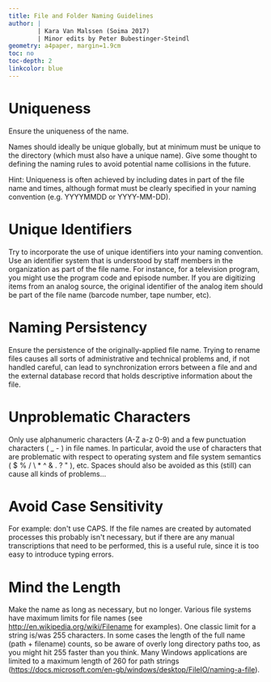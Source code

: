 ```yaml
---
title: File and Folder Naming Guidelines
author: |
        | Kara Van Malssen (Soima 2017)
		| Minor edits by Peter Bubestinger-Steindl
geometry: a4paper, margin=1.9cm
toc: no
toc-depth: 2
linkcolor: blue
---
```


# Uniqueness
Ensure the uniqueness of the name.

Names should ideally be unique globally, but at minimum must be unique to the
directory (which must also have a unique name). Give some thought to defining
the naming rules to avoid potential name collisions in the future.

Hint: Uniqueness is often achieved by including dates in part of the file name
and times, although format must be clearly specified in your naming convention
(e.g. YYYYMMDD or YYYY-MM-DD).


# Unique Identifiers

Try to incorporate the use of unique identifiers into your naming convention.
Use an identifier system that is understood by staff members in the
organization as part of the file name. For instance, for a television program,
you might use the program code and episode number. If you are digitizing items
from an analog source, the original identifier of the analog item should be
part of the file name (barcode number, tape number, etc).


# Naming Persistency

Ensure the persistence of the originally-applied file name. Trying to rename
files causes all sorts of administrative and technical problems and, if not
handled careful, can lead to synchronization errors between a file and and the
external database record that holds descriptive information about the file.


# Unproblematic Characters

Only use alphanumeric characters (A-Z a-z 0-9) and a few punctuation characters
( _ - ) in file names. In particular, avoid the use of characters that are
problematic with respect to operating system and file system semantics ( $ % /
\ * ^ & . ? " ), etc.
Spaces should also be avoided as this (still) can cause all kinds of
problems...


# Avoid Case Sensitivity

For example: don't use CAPS. If the file names are created by automated
processes this probably isn't necessary, but if there are any manual
transcriptions that need to be performed, this is a useful rule, since it is
too easy to introduce typing errors. 


# Mind the Length

Make the name as long as necessary, but no longer. Various file systems have
maximum limits for file names (see <http://en.wikipedia.org/wiki/Filename> for
examples). One classic limit for a string is/was 255 characters.
In some cases the length of the full name (path + filename) counts, so be aware
of overly long directory paths too, as you might hit 255 faster than you think.
Many Windows applications are limited to a maximum length of 260 for path strings
(<https://docs.microsoft.com/en-gb/windows/desktop/FileIO/naming-a-file>).


